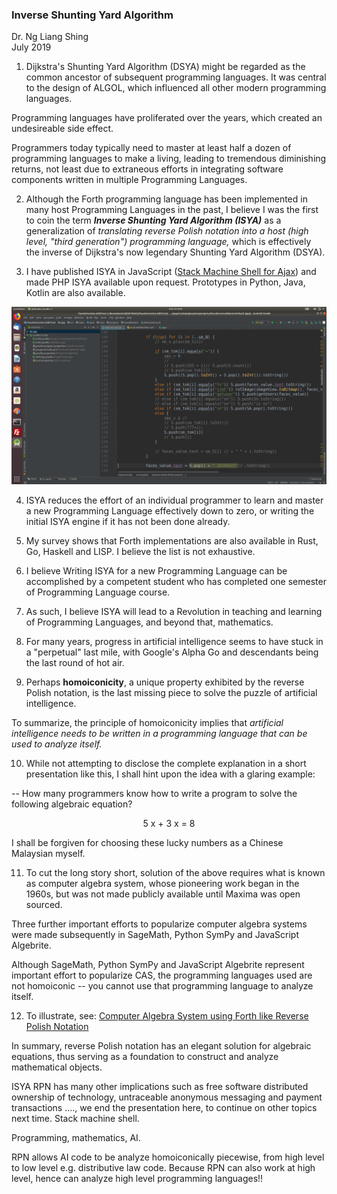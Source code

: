 
### Inverse Shunting Yard Algorithm

Dr. Ng Liang Shing <br>
July 2019

1. Dijkstra's Shunting Yard Algorithm (DSYA) might be regarded as the common ancestor of subsequent programming languages. It was central to the design of ALGOL, which influenced all other modern programming languages.

Programming languages have proliferated over the years, which created an undesireable side effect.

Programmers today typically need to master at least half a dozen of programming languages to make a living, leading to tremendous diminishing returns, not least due to extraneous efforts in integrating software components written in multiple Programming Languages. 

2. Although the Forth programming language has been implemented in many host Programming Languages in the past, I believe I was the first to coin the term ***Inverse Shunting Yard Algorithm (ISYA)*** as a generalization of *translating reverse Polish notation into a host (high level, "third generation") programming language,* which is effectively the inverse of Dijkstra's now legendary Shunting Yard Algorithm (DSYA).


3. I have published ISYA in JavaScript ([Stack Machine Shell for Ajax](http://5gl.epizy.com/nsm/fgl.html?i=3)) and made PHP ISYA available upon request. Prototypes in Python, Java, Kotlin are also available. 

 <img src="https://github.com/udexon/ISYA/blob/master/isya-kotlin.png" alt="ISYA Kotlin"  width="600"> 

4. ISYA reduces the effort of an individual programmer to learn and master a new Programming Language effectively down to zero, or writing the initial ISYA engine if it has not been done already.

5. My survey shows that Forth implementations are also available in Rust, Go, Haskell and LISP. I believe the list is not exhaustive. 

6. I believe Writing ISYA for a new Programming Language can be accomplished by a competent student who has completed one semester of Programming Language course. 

7. As such, I believe ISYA will lead to a Revolution in teaching and learning of Programming Languages, and beyond that, mathematics.


8. For many years, progress in artificial intelligence seems to have stuck in a "perpetual" last mile, with Google's Alpha Go and descendants being the last round of hot air. 

9. Perhaps **homoiconicity**, a unique property exhibited by the reverse Polish notation, is the last missing piece to solve the puzzle of artificial intelligence. 

To summarize, the principle of homoiconicity implies that *artificial intelligence needs to be written in a programming language that can be used to analyze itself.* 

10. While not attempting to disclose the complete explanation in a short presentation like this, I shall hint upon the idea with a glaring example:

-- How many programmers know how to write a program to solve the following algebraic equation?

<p align="center"> 5 x + 3 x = 8 </p>

I shall be forgiven for choosing these lucky numbers as a Chinese Malaysian myself. 

11. To cut the long story short, solution of the above requires what is known as computer algebra system, whose pioneering work began in the 1960s, but was not made publicly available until Maxima was open sourced. 

Three further important efforts to popularize computer algebra systems were made subsequently in SageMath, Python SymPy and JavaScript Algebrite. 

Although SageMath, Python SymPy and JavaScript Algebrite represent important effort to popularize CAS, the programming languages used are not homoiconic -- you cannot use that programming language to analyze itself. 

12. To illustrate, see: [Computer Algebra System using Forth like Reverse Polish Notation]( https://github.com/udexon/SMASH/blob/master/CASFRPN.md)

In summary, reverse Polish notation has an elegant solution for algebraic equations, thus serving as a foundation to construct and analyze mathematical objects.

ISYA RPN has many other implications such as free software distributed ownership of technology, untraceable anonymous messaging and payment transactions ...., we end the presentation here, to continue on other topics next time. Stack machine shell.

Programming, mathematics, AI. 


RPN allows AI code to be analyze homoiconically piecewise, from high level to low level e.g. distributive law code. Because RPN can also work at high level, hence can analyze high level programming languages!!

